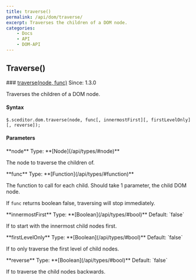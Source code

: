 ```yaml
---
title: traverse()
permalink: /api/dom/traverse/
excerpt: Traverses the children of a DOM node.
categories:
    - Docs
    - API
    - DOM-API
---
```

## Traverse()

<article class="api method" markdown="1">
### <a id="traverse" href="#traverse">traverse(node, func)</a> <span class="since">Since: 1.3.0</span>

Traverses the children of a DOM node.


#### Syntax

	$.sceditor.dom.traverse(node, func[, innermostFirst][, firstLevelOnly][, reverse]);


#### Parameters

<div class="parameters">
<div class="parameter" markdown="1">
**node**  
Type: **[Node](/api/types/#node)**

The node to traverse the children of.
</div>

<div class="parameter" markdown="1">
**func**  
Type: **[Function](/api/types/#function)**

The function to call for each child. Should take 1 parameter, the child DOM node.

If `func` returns boolean false, traversing will stop immediately.
</div>

<div class="parameter" markdown="1">
**innermostFirst**  
Type: **[Boolean](/api/types/#bool)**  
Default: `false`

If to start with the innermost child nodes first.
</div>

<div class="parameter" markdown="1">
**firstLevelOnly**  
Type: **[Boolean](/api/types/#bool)**  
Default: `false`

If to only traverse the first level of child nodes.
</div>

<div class="parameter" markdown="1">
**reverse**  
Type: **[Boolean](/api/types/#bool)**  
Default: `false`

If to traverse the child nodes backwards.
</div>
</div>
</article>

